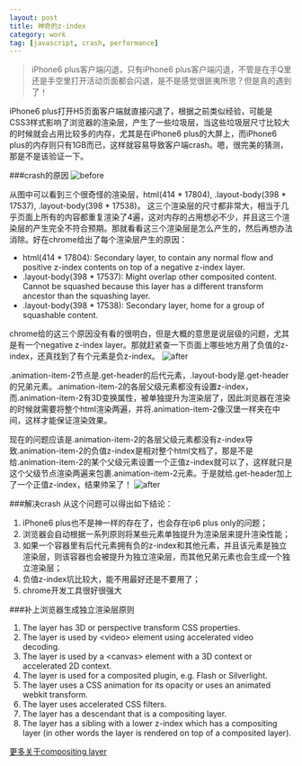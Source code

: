 ```yaml
---
layout: post
title: 神奇的z-index
category: work
tag: [javascript, crash, performance]
---
```


> iPhone6 plus客户端闪退，只有iPhone6 plus客户端闪退，不管是在手Q里还是手空里打开活动页面都会闪退，是不是感觉很匪夷所思？但是真的遇到了！

iPhone6 plus打开H5页面客户端就直接闪退了，根据之前类似经验，可能是CSS3样式影响了浏览器的渲染层，产生了一些垃圾层，当这些垃圾层尺寸比较大的时候就会占用比较多的内存，尤其是在iPhone6 plus的大屏上，而iPhone6 plus的内存则只有1GB而已，这样就容易导致客户端crash。嗯，很完美的猜测，那是不是该验证一下。

###crash的原因
![before][2]

从图中可以看到三个很奇怪的渲染层，html(414 * 17804), .layout-body(398 * 17537), .layout-body(398 * 17538)。 这三个渲染层的尺寸都非常大，相当于几乎页面上所有的内容都重复渲染了4遍，这对内存的占用想必不少，并且这三个渲染层的产生完全不符合预期。那就看看这三个渲染层是怎么产生的，然后再想办法消除。好在chrome给出了每个渲染层产生的原因：

- html(414 * 17804): Secondary layer, to contain any normal flow and positive z-index contents on top of a negative z-index layer.
- .layout-body(398 * 17537): Might overlap other composited content. Cannot be squashed because this layer has a different transform ancestor than the squashing layer.
- .layout-body(398 * 17538): Secondary layer, home for a group of squashable content.

chrome给的这三个原因没有看的很明白，但是大概的意思是说层级的问题，尤其是有一个negative z-index layer。那就赶紧查一下页面上哪些地方用了负值的z-index，还真找到了有个元素是负z-index。
![after][4]

.animation-item-2节点是.get-header的后代元素，.layout-body是.get-header的兄弟元素。.animation-item-2的各层父级元素都没有设置z-index，而.animation-item-2有3D变换属性，被单独提升为渲染层了，因此浏览器在渲染的时候就需要将整个html渲染两遍，并将.animation-item-2像汉堡一样夹在中间，这样才能保证渲染效果。


现在的问题应该是.animation-item-2的各层父级元素都没有z-index导致.animation-item-2的负值z-index是相对整个html文档了，那是不是给.animation-item-2的某个父级元素设置一个正值z-index就可以了，这样就只是这个父级节点渲染两遍来包裹.animation-item-2元素。于是就给.get-header加上了一个正值z-index，结果帅呆了！
![after][3]


###解决crash
从这个问题可以得出如下结论：

1. iPhone6 plus也不是神一样的存在了，也会存在ip6 plus only的问题；
2. 浏览器会自动根据一系列原则将某些元素单独提升为渲染层来提升渲染性能；
3. 如果一个容器里有后代元素拥有负的z-index和其他元素，并且该元素是独立渲染层，则该容器也会被提升为独立渲染层，而其他兄弟元素也会生成一个独立渲染层；
4. 负值z-index坑比较大，能不用最好还是不要用了；
5. chrome开发工具很好很强大



###补上浏览器生成独立渲染层原则
1. The layer has 3D or perspective transform CSS properties.
2. The layer is used by \<video\> element using accelerated video decoding.
3. The layer is used by a \<canvas\> element with a 3D context or accelerated 2D context.
4. The layer is used for a composited plugin, e.g. Flash or Silverlight.
5. The layer uses a CSS animation for its opacity or uses an animated webkit transform.
6. The layer uses accelerated CSS filters.
7. The layer has a descendant that is a compositing layer.
8. The layer has a sibling with a lower z-index which has a compositing layer (in other words the layer is rendered on top of a composited layer).

[更多关于compositing layer][1]


[1]: https://aerotwist.com/blog/on-translate3d-and-layer-creation-hacks/ "on-translate3d-and-layer-creation-hacks"
[2]: http://timcui.github.io/public/pic/ip6crash/before.png "before"
[3]: http://timcui.github.io/public/pic/ip6crash/after.png "after"
[4]: http://timcui.github.io/public/pic/ip6crash/nodes.png "nodes"